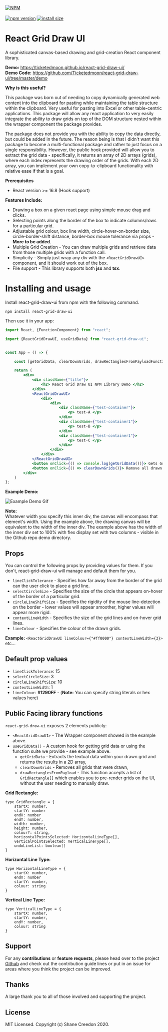 [![NPM](https://nodei.co/npm/react-grid-draw-ui.png)](https://npmjs.org/package/react-grid-draw-ui) <br><br>
[![npm version](https://badge.fury.io/js/react-grid-draw-ui.svg)](https://badge.fury.io/js/react-grid-draw-ui)
[![install size](https://packagephobia.com/badge?p=react-grid-draw-ui@1.0.25)](https://packagephobia.com/result?p=react-grid-draw-ui@1.0.25)

# React Grid Draw UI

A sophisticated canvas-based drawing and grid-creation React component library.

**Demo:** https://ticketedmoon.github.io/react-grid-draw-ui/  
**Demo Code:** https://github.com/Ticketedmoon/react-grid-draw-ui/tree/master/demo

**Why is this useful?**

This package was born out of needing to copy dynamically generated web content into 
the clipboard for pasting while maintaining the table structure within the clipboard. 
Very useful for pasting into Excel or other table-centric applications.
This package will allow any react application to very easily integrate the ability to draw grids on top of the DOM
structure nested within the wrapper component the package provides.

The package does not provide you with the ability to copy the data directly, but could be added in the future.
The reason being is that I didn't want this package to become a multi-functional package and rather to just focus
on a single responsibility. However, the public hook provided will allow you to extract the grid data - specifically, it returns
an array of 2D arrays (grids), where each index represents the drawing order of the grids. With each 2D array, you can 
implement your own copy-to-clipboard functionality with relative ease if that is a goal.

**Prerequisites**
- React version >= 16.8 (Hook support)

**Features Include:**  
- Drawing a box on a given react page using simple mouse drag and clicks.
- Selecting points along the border of the box to indicate columns/rows for a particular grid.
- Adjustable grid colour, box line width, circle-hover-on-border size, circle-border-shift distance, 
border-box mouse tolerance via props - **More to be added**.
- Multiple Grid Creation - You can draw multiple grids and retrieve data from those multiple grids with a function call.
- Simplicity - Simply just wrap any div with the `<ReactGridDrawUI>` component, and it should work out of the box.
- File support - This library supports both **jsx** and **tsx**.

# Installing and usage

Install react-grid-draw-ui from npm with the following command.  

``
npm install react-grid-draw-ui
`` 

Then use it in your app:

```jsx
import React, {FunctionComponent} from "react";

import {ReactGridDrawUI, useGridData} from "react-grid-draw-ui";


const App = () => {

	const [getGridData, clearDownGrids, drawRectanglesFromPayloadFunction] = useGridData();

	return (
		<div>
			<div className={"title"}>
				<h2> React Grid Draw UI NPM Library Demo </h2>
			</div>
			<ReactGridDrawUI>
				<div>
					<div>
						<div className={"test-container"}>
							<p> test-A </p>
						</div>
						<div className={"test-container1"}>
							<p> test-B </p>
						</div>
						<div className={"test-container1"}>
							<p> test-C </p>
						</div>
					</div>
				</div>
			</ReactGridDrawUI>
			<button onClick={() => console.log(getGridData())}> Gets Grid Data in a 2D array (Check the web console for results) </button>
			<button onClick={() => clearDownGrids()}> Remove all drawn grids </button>
		</div>
	)
};
```

**Example Demo:**

![Example Demo Gif](https://raw.githubusercontent.com/ShaneCreedon/React-grid-draw-ui/master/demo/resources/react-grid-draw-ui-demo.gif)

**Note:**   
Whatever width you specify this inner div, the canvas will encompass that element's width. Using the example above, the drawing canvas will be 
equivalent to the width of the inner div. The example above has the width of the inner div set to 100% with 
flex display set with two columns - visible in the Github repo demo directory.

## Props

You can control the following props by providing values for them. If you don't, react-grid-draw-ui will manage and default them for you.

- `lineClickTolerance` - Specifies how far away from the border of the grid can the user click to place a grid line. 
- `selectCircleSize` - Specifies the size of the circle that appears on-hover of the border of a particular grid. 
- `circleLineShiftSize` - Specifies the rigidity of the mouse line-detection on the border - lower values will appear smoother, 
higher values will appear more rigid.
- `contextLineWidth` - Specifies the size of the grid lines and on-hover grid lines.
- `lineColour` - Specifies the colour of the drawn grids. 

**Example:** `<ReactGridDrawUI lineColour={"#ff0000"} contextLineWidth={3}>` etc...

## Default prop values

- `lineClickTolerance`: 15
- `selectCircleSize`: 3
- `circleLineShiftSize`: 10
- `contextLineWidth`: 1
- `lineColour`: **#1290FF** - (**Note:** You can specify string literals or hex values here)

## Public Facing library functions 

`react-grid-draw-ui` exposes 2 elements publicly:

- `<ReactGridDrawUI>` - The Wrapper component showed in the example above. 
- `useGridData()` - A custom hook for getting grid data or using the function suite we provide - see example above.
    - `getGridData` - Extracts the textual data within your drawn grid and returns the results in a 2D array, 
    - `clearDownGrids` - Removes all grids that were drawn,
    - `drawRectanglesFromPayload` - This function accepts a list of `GridRectangle[]` which enables you to pre-render grids on the UI, 
      without the user needing to manually draw.
      
**Grid Rectangle:**
````
type GridRectangle = {
	startX: number,
	startY: number
	endX: number
	endY: number,
	width: number,
	height: number,
	colour?: string,
	horizontalPointsSelected: HorizontalLineType[],
	verticalPointsSelected: VerticalLineType[],
	undoLineList: boolean[]
}
````

**Horizontal Line Type:**
````
type HorizontalLineType = {
	startX: number,
	endX: number
	startY: number,
	colour: string
}
````

**Vertical Line Type:**
````
type VerticalLineType = {
	startX: number,
	startY: number,
	endY: number,
	colour: string
}
````

## Support

For any **contributions** or **feature requests**, please head over to the project [Github](https://github.com/ShaneCreedon/React-grid-draw-ui)
and check out the contribution guide lines or put in an issue for areas where you think the project can be improved.

## Thanks

A large thank you to all of those involved and supporting the project. 


## License
 
MIT Licensed. Copyright (c) Shane Creedon 2020.
